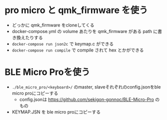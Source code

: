 # pro micro と qmk_firmware を使う

- どっかに qmk_firmware をcloneしてくる
- docker-compose.yml の volume あたりを qmk_firmware がある path に書き換えたりする
- `docker-compose run json2c` で keymap.c ができる
- `docker-compose run compile` で compile されて hex とかができる

# BLE Micro Proを使う

- `./ble_micro_pro/<keyboard>/` のmaster, slaveそれぞれのconfig.jsonをble micro proにコピーする
  - config.jsonは https://github.com/sekigon-gonnoc/BLE-Micro-Pro のもの
- KEYMAP.JSN を ble micro proにコピーする
